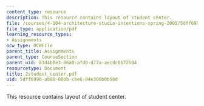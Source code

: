 ```yaml
---
content_type: resource
description: This resource contains layout of student center.
file: /courses/4-104-architecture-studio-intentions-spring-2005/5dff6990ab8800bbc6e684e300b0b50d_2student_center.pdf
file_type: application/pdf
learning_resource_types:
- Assignments
ocw_type: OCWFile
parent_title: Assignments
parent_type: CourseSection
parent_uid: 83d4b0e3-06a0-afd0-d77a-aecdc0b72504
resourcetype: Document
title: 2student_center.pdf
uid: 5dff6990-ab88-00bb-c6e6-84e300b0b50d
---
```

This resource contains layout of student center.

